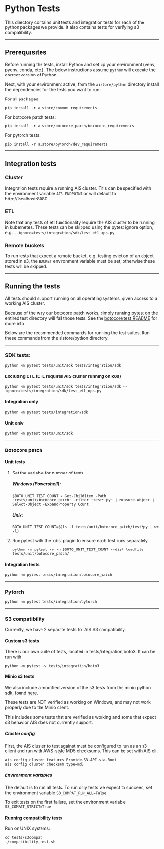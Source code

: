# Python Tests

This directory contains unit tests and integration tests for each of the python packages we provide.
It also contains tests for verifying s3 compatibility.

---

## Prerequisites

Before running the tests, install Python and set up your environment (venv, pyenv, conda, etc.). 
The below instructions assume `python` will execute the correct version of Python. 

Next, with your environment active, from the `aistore/python` directory install the dependencies for the tests you want 
to run:

For all packages:

`pip install -r aistore/common_requirements`

For botocore patch tests:

`pip install -r aistore/botocore_patch/botocore_requirements`

For pytorch tests:

`pip install -r aistore/pytorch/dev_requirements`

---

## Integration tests

### Cluster

Integration tests require a running AIS cluster. 
This can be specified with the environment variable `AIS ENDPOINT` or will default to http://localhost:8080. 

### ETL

Note that any tests of etl functionality require the AIS cluster to be running in kubernetes. 
These tests can be skipped using the pytest ignore option, e.g. `--ignore=tests/integration/sdk/test_etl_ops.py`

### Remote buckets

To run tests that expect a remote bucket, e.g. testing eviction of an object stored in s3, the `BUCKET`
environment variable must be set; otherwise these tests will be skipped. 

---

## Running the tests

All tests should support running on all operating systems, given access to a working AIS cluster. 

Because of the way our botocore patch works, simply running pytest on the entired test directory will fail those tests. See the [botocore test README](python/tests/unit/botocore_patch/README.md) for more info

Below are the recommended commands for running the test suites. Run these commands from the aistore/python directory. 

---

### SDK tests:

`python -m pytest tests/unit/sdk tests/integration/sdk`


#### Excluding ETL (ETL requires AIS cluster running on k8s)

`python -m pytest tests/unit/sdk tests/integration/sdk --ignore=tests/integration/sdk/test_etl_ops.py`


#### Integration only

`python -m pytest tests/integration/sdk`

#### Unit only

`python -m pytest tests/unit/sdk`

---

### Botocore patch

#### Unit tests
1.  Set the variable for number of tests
    ##### Windows (Powershell): 
        $BOTO_UNIT_TEST_COUNT = Get-ChildItem -Path "tests/unit/botocore_patch" -Filter "test*.py" | Measure-Object | Select-Object -ExpandProperty Count
    ##### Unix:
        BOTO_UNIT_TEST_COUNT=$(ls -1 tests/unit/botocore_patch/test*py | wc -l)
2.  Run pytest with the xdist plugin to ensure each test runs separately

    `python -m pytest -v -n $BOTO_UNIT_TEST_COUNT --dist loadfile tests/unit/botocore_patch/`

#### Integration tests

    python -m pytest tests/integration/botocore_patch

---

### Pytorch

    python -m pytest tests/integration/pytorch

---

### S3 compatibility

Currently, we have 2 separate tests for AIS S3 compatibility.

#### Custom s3 tests

There is our own suite of tests, located in tests/integration/boto3. It can be run with

    python -m pytest -v tests/integration/boto3 


#### Minio s3 tests

We also include a modified version of the s3 tests from the minio python sdk, 
found [here](https://github.com/minio/minio-py).


These tests are NOT verified as working on Windows, and may not work properly due to the Minio client. 

This includes some tests that are verified as working and some that expect s3 behavior AIS does not currently support. 

##### Cluster config

First, the AIS cluster to test against must be configured to run as an s3 client and run with AWS-style MD5 checksums.
This can be set with AIS cli. 

    ais config cluster features Provide-S3-API-via-Root
    ais config cluster checksum.type=md5


##### Environment variables

The default is to run all tests. 
To run only tests we expect to succeed, set the environment variable `S3_COMPAT_RUN_ALL=False` 

To exit tests on the first failure, set the environment variable `S3_COMPAT_STRICT=True`


#### Running compatibility tests 
Run on UNIX systems:

    cd tests/s3compat
    ./compatibility_test.sh
